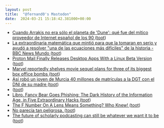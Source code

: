 ```yaml
---
layout: post
title:  "@fernand0's Mastodon"
date:  2024-03-21 15:18:42.381000+00:00
---
```

*  [Cuando Arrakis no era sólo el planeta de 'Dune': qué fue del mítico proveedor de Internet español de los 90 ](https://www.genbeta.com/a-fondo/cuando-arrakis-no-era-solo-planeta-dune-que-fue-mitico-proveedor-internet-espanol-9) ([toot](https://mastodon.social/@fernand0/112134345351521136))
*  [La extraordinaria matemática que mintió para que la tomaran en serio y ayudó a resolver "una de las ecuaciones más difíciles" de la historia - BBC News Mundo ](https://www.bbc.com/mundo/noticias-4326498) ([toot](https://mastodon.social/@fernand0/112133719255277797))
*  [Proton Mail Finally Releases Desktop Apps With a Linux Beta Version ](https://news.itsfoss.com/proton-mail-linux-beta) ([toot](https://mastodon.social/@fernand0/112133353748816008))
*  [Marvel reportedly shelves movie sequel plans for three of its biggest box office bombs ](https://www.techradar.com/streaming/entertainment/marvel-reportedly-shelves-movie-sequel-plans-for-three-of-its-biggest-box-office-bomb) ([toot](https://mastodon.social/@fernand0/112133247279606304))
*  [Así robó un joven de Murcia 40 millones de matrículas a la DGT con el DNI de su madre ](https://www.elconfidencial.com/tecnologia/2024-03-14/dgt-matriculas-ciberataque-hackeo-murcia-menor_3846634) ([toot](https://mastodon.social/@fernand0/112132935548871269))
*  [ ](https://mastodon.la/@AmbrosTheGreat) ([toot](https://mastodon.social/@fernand0/112132187797600279))
*  [Libro. Fancy Bear Goes Phishing: The Dark History of the Information Age, in Five Extraordinary Hacks ](https://fotografiasenmovimiento.wordpress.com/2024/03/20/libro-fancy-bear-goes-phishing-the-dark-history-of-the-information-age-in-five-extraordinary-hacks) ([toot](https://mastodon.social/@fernand0/112131336018202776))
*  [The F Number On A Lens Means Something? Who Knew! ](https://hackaday.com/2024/03/18/the-f-number-on-a-lens-means-something-who-knew) ([toot](https://mastodon.social/@fernand0/112131248820215871))
*  [No parecía tan peligrosa. ](https://avecesunafoto.wordpress.com/2024/03/20/no-parecia-tan-peligrosa) ([toot](https://mastodon.social/@fernand0/112129485533101578))
*  [The future of scholarly podcasting can still be whatever we want it to be  ](https://blogs.lse.ac.uk/impactofsocialsciences/2023/06/14/the-future-of-scholarly-podcasting-can-still-be-whatever-we-want-it-to-be/) ([toot](https://mastodon.social/@fernand0/112129483449343283))

